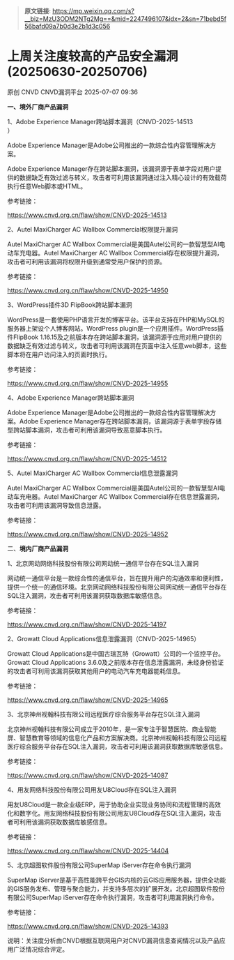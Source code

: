 > **原文链接**: https://mp.weixin.qq.com/s?__biz=MzU3ODM2NTg2Mg==&mid=2247496107&idx=2&sn=71bebd5f56bafd09a7b0d3e2b1d3c056

#  上周关注度较高的产品安全漏洞(20250630-20250706)  
原创 CNVD  CNVD漏洞平台   2025-07-07 09:36  
  
**一、境外厂商产品漏洞**  
  
1、Adobe Experience Manager跨站脚本漏洞（CNVD-2025-14513  
）  
  
Adobe Experience Manager是Adobe公司推出的一款综合性内容管理解决方案。  
  
Adobe Experience Manager存在跨站脚本漏洞，该漏洞源于表单字段对用户提供的数据缺乏有效过滤与转义，攻击者可利用该漏洞通过注入精心设计的有效载荷执行任意Web脚本或HTML。  
  
参考链接：  
  
https://www.cnvd.org.cn/flaw/show/CNVD-2025-14513  
  
2、Autel MaxiCharger AC Wallbox Commercial权限提升漏洞  
  
Autel MaxiCharger AC Wallbox Commercial是美国Autel公司的一款智慧型AI电动车充电器。Autel MaxiCharger AC Wallbox Commercial存在权限提升漏洞，攻击者可利用该漏洞将权限升级到通常受用户保护的资源。  
  
参考链接：  
  
https://www.cnvd.org.cn/flaw/show/CNVD-2025-14950  
  
3、WordPress插件3D FlipBook跨站脚本漏洞  
  
WordPress是一套使用PHP语言开发的博客平台。该平台支持在PHP和MySQL的服务器上架设个人博客网站。WordPress plugin是一个应用插件。WordPress插件FlipBook 1.16.15及之前版本存在跨站脚本漏洞，该漏洞源于应用对用户提供的数据缺乏有效过滤与转义，攻击者可利用该漏洞在页面中注入任意web脚本，这些脚本将在用户访问注入的页面时执行。  
  
参考链接：  
  
https://www.cnvd.org.cn/flaw/show/CNVD-2025-14955  
  
4、Adobe Experience Manager跨站脚本漏洞  
  
Adobe Experience Manager是Adobe公司推出的一款综合性内容管理解决方案。Adobe Experience Manager存在跨站脚本漏洞，该漏洞源于表单字段存储型跨站脚本漏洞，攻击者可利用该漏洞导致恶意脚本执行。  
  
参考链接：  
  
https://www.cnvd.org.cn/flaw/show/CNVD-2025-14512  
  
5、Autel MaxiCharger AC Wallbox Commercial信息泄露漏洞  
  
Autel MaxiCharger AC Wallbox Commercial是美国Autel公司的一款智慧型AI电动车充电器。Autel MaxiCharger AC Wallbox Commercial存在信息泄露漏洞，攻击者可利用该漏洞导致信息泄露。  
  
参考链接：  
  
https://www.cnvd.org.cn/flaw/show/CNVD-2025-14952  
  
二、**境内厂商产品漏洞**  
  
1、北京网动网络科技股份有限公司网动统一通信平台存在SQL注入漏洞  
  
网动统一通信平台是一款综合性的通信平台，旨在提升用户的沟通效率和便利性，提供一个统一的通信环境‌‌。北京网动网络科技股份有限公司网动统一通信平台存在SQL注入漏洞，攻击者可利用该漏洞获取数据库敏感信息。  
  
参考链接：  
  
https://www.cnvd.org.cn/flaw/show/CNVD-2025-14197  
  
2、Growatt Cloud Applications信息泄露漏洞（CNVD-2025-14965）  
  
Growatt Cloud Applications是中国古瑞瓦特（Growatt）公司的一个监控平台。Growatt Cloud Applications 3.6.0及之前版本存在信息泄露漏洞，未经身份验证的攻击者可利用该漏洞获取其他用户的电动汽车充电器能耗信息。  
  
参考链接：  
  
https://www.cnvd.org.cn/flaw/show/CNVD-2025-14965  
  
3、北京神州视翰科技有限公司远程医疗综合服务平台存在SQL注入漏洞  
  
北京神州视翰科技有限公司成立于2010年，是一家专注于智慧医院、商业智能屏、智慧教育等领域的信息化产品和方案解决商。北京神州视翰科技有限公司远程医疗综合服务平台存在SQL注入漏洞，攻击者可利用该漏洞获取数据库敏感信息。  
  
参考链接：  
  
https://www.cnvd.org.cn/flaw/show/CNVD-2025-14087  
  
4、用友网络科技股份有限公司用友U8Cloud存在SQL注入漏洞  
  
用友U8Cloud是一款企业级ERP，用于协助企业实现业务协同和流程管理的高效化和数字化。用友网络科技股份有限公司用友U8Cloud存在SQL注入漏洞，攻击者可利用该漏洞获取数据库敏感信息。  
  
参考链接：  
  
https://www.cnvd.org.cn/flaw/show/CNVD-2025-14404  
  
5、北京超图软件股份有限公司SuperMap iServer存在命令执行漏洞  
  
SuperMap iServer是基于高性能跨平台GIS内核的云GIS应用服务器，提供全功能的GIS服务发布、管理与聚合能力，并支持多层次的扩展开发。北京超图软件股份有限公司SuperMap iServer存在命令执行漏洞，攻击者可利用漏洞执行命令。  
  
参考链接：  
  
https://www.cnvd.org.cn/flaw/show/CNVD-2025-14393  
  
  
  
说明：关注度分析由CNVD根据互联网用户对CNVD漏洞信息查阅情况以及产品应用广泛情况综合评定。  
  
  
